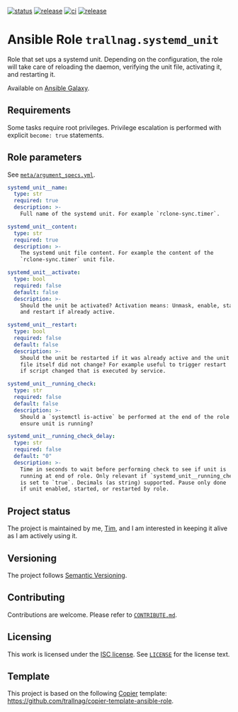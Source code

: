 [![status](https://img.shields.io/badge/status-active-brightgreen)](#project-status)
[![release](https://img.shields.io/github/v/release/trallnag/ansible-role-systemd-unit)](https://github.com/trallnag/ansible-role-systemd-unit/releases)
[![ci](https://img.shields.io/github/actions/workflow/status/trallnag/ansible-role-systemd-unit/ci.yaml?label=ci)](https://github.com/trallnag/ansible-role-systemd-unit/actions/workflows/ci.yaml)
[![release](https://img.shields.io/github/actions/workflow/status/trallnag/ansible-role-systemd-unit/release.yaml?label=release)](https://github.com/trallnag/ansible-role-systemd-unit/actions/workflows/release.yaml)

# Ansible Role `trallnag.systemd_unit`

Role that set ups a systemd unit. Depending on the configuration, the role will
take care of reloading the daemon, verifying the unit file, activating it, and
restarting it.

Available on
[Ansible Galaxy](https://galaxy.ansible.com/ui/standalone/roles/trallnag/systemd_unit).

## Requirements

Some tasks require root privileges. Privilege escalation is performed with
explicit `become: true` statements.

## Role parameters

See [`meta/argument_specs.yml`](./meta/argument_specs.yml).

```yaml
systemd_unit__name:
  type: str
  required: true
  description: >-
    Full name of the systemd unit. For example `rclone-sync.timer`.

systemd_unit__content:
  type: str
  required: true
  description: >-
    The systemd unit file content. For example the content of the
    `rclone-sync.timer` unit file.

systemd_unit__activate:
  type: bool
  required: false
  default: false
  description: >-
    Should the unit be activated? Activation means: Unmask, enable, start,
    and restart if already active.

systemd_unit__restart:
  type: bool
  required: false
  default: false
  description: >-
    Should the unit be restarted if it was already active and the unit
    file itself did not change? For example useful to trigger restart
    if script changed that is executed by service.

systemd_unit__running_check:
  type: str
  required: false
  default: false
  description: >-
    Should a `systemctl is-active` be performed at the end of the role to
    ensure unit is running?

systemd_unit__running_check_delay:
  type: str
  required: false
  default: "0"
  description: >-
    Time in seconds to wait before performing check to see if unit is
    running at end of role. Only relevant if `systemd_unit__running_check`
    is set to `true`. Decimals (as string) supported. Pause only done
    if unit enabled, started, or restarted by role.
```

## Project status

The project is maintained by me, [Tim](https://github.com/trallnag), and I am
interested in keeping it alive as I am actively using it.

## Versioning

The project follows [Semantic Versioning](https://semver.org/).

## Contributing

Contributions are welcome. Please refer to [`CONTRIBUTE.md`](./CONTRIBUTE.md).

## Licensing

This work is licensed under the
[ISC license](https://en.wikipedia.org/wiki/ISC_license). See
[`LICENSE`](./LICENSE) for the license text.

## Template

This project is based on the following
[Copier](https://copier.readthedocs.io/en/stable/) template:
<https://github.com/trallnag/copier-template-ansible-role>.
